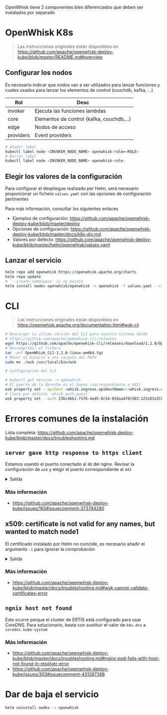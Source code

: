 OpenWhisk tiene 2 componentes bien diferenciados que deben ser instalados por
separado

# OpenWhisk K8s

> Las instrucciones originales están disponibles en
> https://github.com/apache/openwhisk-deploy-kube/blob/master/README.md#overview

## Configurar los nodos

Es necesario indicar que nodos van a ser utilizados para lanzar funciones y
cuales usados para lanzar los elementos de control (couchdb, kafka, ...)

| Rol       | Desc                                      |
| --------- | ----------------------------------------- |
| invoker   | Ejecuta las funciones lambdas             |
| core      | Elementos de control (kafka, couchdb,...) |
| edge      | Nodos de acceso                           |
| providers | Event providers                           |

```sh
# Añadir label
kubectl label node <INVOKER_NODE_NAME> openwhisk-role=<ROLE>
# Borrar label
kubectl label node <INVOKER_NODE_NAME> openwhisk-role-
```

## Elegir los valores de la configuración

Para configurar el despliegue realizado por Helm, será necesario proporcionar un
fichero `values.yaml` con las opciones de configuración pertinentes

Para más información, consultar los siguientes enlaces

- Ejemplos de configuración:
  https://github.com/apache/openwhisk-deploy-kube/blob/master/deploy
- Opciones de configuración:
  https://github.com/apache/openwhisk-deploy-kube/blob/master/docs/k8s-diy.md
- Valores por defecto:
  https://github.com/apache/openwhisk-deploy-kube/blob/master/helm/openwhisk/values.yaml

## Lanzar el servicio

```sh
helm repo add openwhisk https://openwhisk.apache.org/charts
helm repo update
# `--create-namespace` si no existe
helm install owdev openwhisk/openwhisk -n openwhisk -f values.yaml --create-namespace
```

# CLI

> Las instrucciones originales están disponibles en
> https://openwhisk.apache.org/documentation.html#wsk-cli

```sh
# Descargar la ultima versión del CLI para nuestro sistema desde
# https://github.com/apache/openwhisk-cli/releases
wget https://github.com/apache/openwhisk-cli/releases/download/1.2.0/OpenWhisk_CLI-1.2.0-linux-amd64.tgz
# Descomprimir el fichero
tar -xvf OpenWhisk_CLI-1.2.0-linux-amd64.tgz
# Mover el binario a una carpeta del PATH
sudo mv ./wsk /usr/local/bin/wsk

# Configuración del CLI

# kubectl get service -n openwhisk
# El puerto de la derecha es el bueno (correspondiente a 443)
wsk property set --apihost <whisk.ingress.apiHostName>:<whisk.ingress.apiHostPort>
# Clave por defecto `whisk.auth.guest`
wsk property set --auth 23bc46b1-71f6-4ed5-8c54-816aa4f8c502:123zO3xZCLrMN6v2BKK1dXYFpXlPkccOFqm12CdAsMgRU4VrNZ9lyGVCGuMDGIwP
```

# Errores comunes de la instalación

Lista completa:
https://github.com/apache/openwhisk-deploy-kube/blob/master/docs/troubleshooting.md

## `server gave http response to https client`

Estamos usando el puerto conectado al `80` del nginx. Revisar la configuración
de `wsk` y elegir el puerto correspondiente al `443`

<details>
<summary>Salida</summary>

```text
error: Unable to create action 'helloJS': Put "https://node1:32052/api/v1/namespaces/_/actions/helloJS?overwrite=false": http: server gave HTTP response to HTTPS client
Run 'wsk --help' for usage.
```

</details>

### Más información

- https://github.com/apache/openwhisk-deploy-kube/issues/165#issuecomment-373744280

## x509: certificate is not valid for any names, but wanted to match node1

El certificado instalado por Helm no coincide, es necesario añadir el argumento
`-i` para ignorar la comprobación

<details>
<summary>Salida</summary>

```text
error: Unable to create action 'helloJS': Put "https://node1:31001/api/v1/namespaces/_/actions/helloJS?overwrite=false": x509: certificate is not valid for any names, but wanted to match node1
Run 'wsk --help' for usage.
```

</details>

### Más información

- https://github.com/apache/openwhisk-deploy-kube/blob/master/docs/troubleshooting.md#wsk-cannot-validate-certificates-error

## `ngnix host not found`

Esto ocurre porque el cluster de ERTIS está configurado para usar CoreDNS. Para
solucionarlo, basta con sustituir el valor de `k8s.dns` a `coredns.kube-system`

### Más información

- https://github.com/apache/openwhisk-deploy-kube/blob/master/docs/troubleshooting.md#nginx-pod-fails-with-host-not-found-in-resolver-error
- https://github.com/apache/openwhisk-deploy-kube/issues/303#issuecomment-431287388

# Dar de baja el servicio

```sh
helm uninstall owdev -n openwhisk
```
